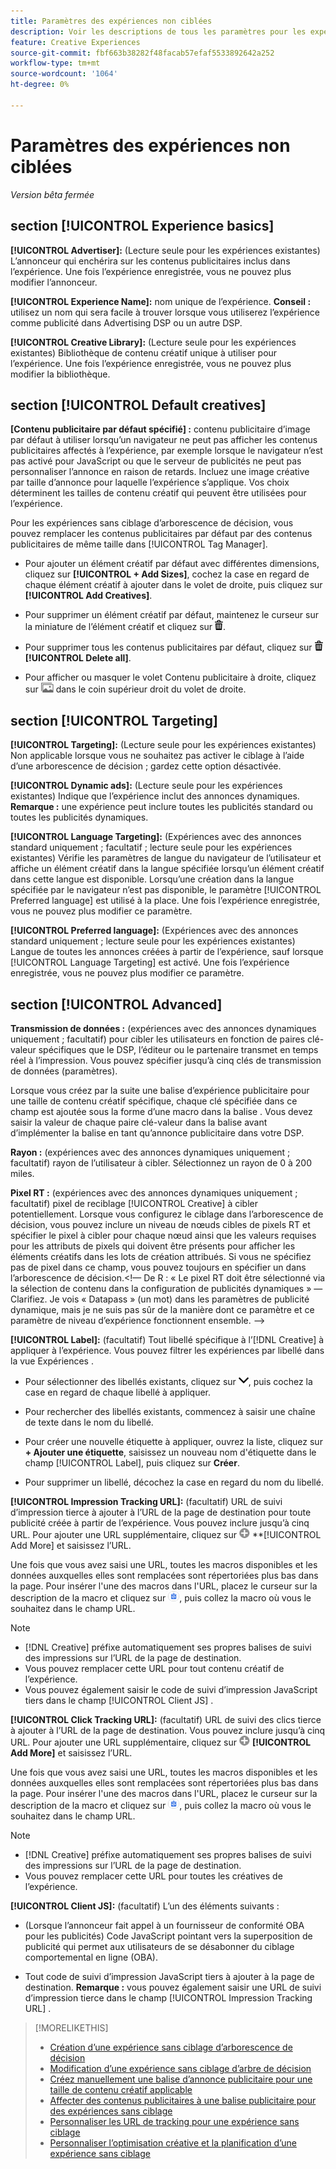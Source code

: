 ```yaml
---
title: Paramètres des expériences non ciblées
description: Voir les descriptions de tous les paramètres pour les expériences publicitaires sans ciblage d’arborescence de décision.
feature: Creative Experiences
source-git-commit: fbf663b38282f48facab57efaf5533892642a252
workflow-type: tm+mt
source-wordcount: '1064'
ht-degree: 0%

---
```


# Paramètres des expériences non ciblées

*Version bêta fermée*

## section [!UICONTROL Experience basics]

**[!UICONTROL Advertiser]:** (Lecture seule pour les expériences existantes) L’annonceur qui enchérira sur les contenus publicitaires inclus dans l’expérience. Une fois l’expérience enregistrée, vous ne pouvez plus modifier l’annonceur.

**[!UICONTROL Experience Name]:** nom unique de l’expérience. **Conseil :** utilisez un nom qui sera facile à trouver lorsque vous utiliserez l’expérience comme publicité dans Advertising DSP ou un autre DSP.

**[!UICONTROL Creative Library]:** (Lecture seule pour les expériences existantes) Bibliothèque de contenu créatif unique à utiliser pour l’expérience. Une fois l’expérience enregistrée, vous ne pouvez plus modifier la bibliothèque.

## section [!UICONTROL Default creatives]

**\[Contenu publicitaire par défaut spécifié\] :** contenu publicitaire d’image par défaut à utiliser lorsqu’un navigateur ne peut pas afficher les contenus publicitaires affectés à l’expérience, par exemple lorsque le navigateur n’est pas activé pour JavaScript ou que le serveur de publicités ne peut pas personnaliser l’annonce en raison de retards. Incluez une image créative par taille d’annonce pour laquelle l’expérience s’applique. Vos choix déterminent les tailles de contenu créatif qui peuvent être utilisées pour l’expérience. <!-- In the legacy product, you selected the ad sizes for the experience, and then selected default images for each of those ad sizes. -->

Pour les expériences sans ciblage d’arborescence de décision, vous pouvez remplacer les contenus publicitaires par défaut par des contenus publicitaires de même taille dans [!UICONTROL Tag Manager].<!-- verify -->

* Pour ajouter un élément créatif par défaut avec différentes dimensions, cliquez sur **[!UICONTROL + Add Sizes]**, cochez la case en regard de chaque élément créatif à ajouter dans le volet de droite, puis cliquez sur **[!UICONTROL Add Creatives]**.

* Pour supprimer un élément créatif par défaut, maintenez le curseur sur la miniature de l’élément créatif et cliquez sur ![Supprimer](/help/creative/assets/delete.png "Supprimer").

* Pour supprimer tous les contenus publicitaires par défaut, cliquez sur ![Supprimer](/help/creative/assets/delete.png "Supprimer") **[!UICONTROL Delete all]**.

* Pour afficher ou masquer le volet Contenu publicitaire à droite, cliquez sur ![Afficher/Masquer](/help/creative/assets/hide-show-creatives.png "Afficher/Masquer") dans le coin supérieur droit du volet de droite.

## section [!UICONTROL Targeting]

**[!UICONTROL Targeting]:** (Lecture seule pour les expériences existantes) Non applicable lorsque vous ne souhaitez pas activer le ciblage à l’aide d’une arborescence de décision ; gardez cette option désactivée.

**[!UICONTROL Dynamic ads]:** (Lecture seule pour les expériences existantes) Indique que l’expérience inclut des annonces dynamiques. **Remarque :** une expérience peut inclure toutes les publicités standard ou toutes les publicités dynamiques.

**[!UICONTROL Language Targeting]:** (Expériences avec des annonces standard uniquement ; facultatif ; lecture seule pour les expériences existantes) Vérifie les paramètres de langue du navigateur de l’utilisateur et affiche un élément créatif dans la langue spécifiée lorsqu’un élément créatif dans cette langue est disponible. Lorsqu’une création dans la langue spécifiée par le navigateur n’est pas disponible, le paramètre [!UICONTROL Preferred language] est utilisé à la place. Une fois l’expérience enregistrée, vous ne pouvez plus modifier ce paramètre.

**[!UICONTROL Preferred language]:** (Expériences avec des annonces standard uniquement ; lecture seule pour les expériences existantes) Langue de toutes les annonces créées à partir de l’expérience, sauf lorsque [!UICONTROL Language Targeting] est activé. Une fois l’expérience enregistrée, vous ne pouvez plus modifier ce paramètre.

## section [!UICONTROL Advanced]

**Transmission de données :** (expériences avec des annonces dynamiques uniquement ; facultatif) pour cibler les utilisateurs en fonction de paires clé-valeur spécifiques que le DSP, l’éditeur ou le partenaire transmet en temps réel à l’impression. Vous pouvez spécifier jusqu’à cinq clés de transmission de données (paramètres).<!-- May move this to just within the decision tree. -->

Lorsque vous créez par la suite une balise d’expérience publicitaire pour une taille de contenu créatif spécifique, chaque clé spécifiée dans ce champ est ajoutée sous la forme d’une macro dans la balise . Vous devez saisir la valeur de chaque paire clé-valeur dans la balise avant d’implémenter la balise en tant qu’annonce publicitaire dans votre DSP.

**Rayon :** (expériences avec des annonces dynamiques uniquement ; facultatif) rayon de l’utilisateur à cibler. Sélectionnez un rayon de 0 à 200 miles.<!-- Does this end up in the ad tag parameters? -->

**Pixel RT :** (expériences avec des annonces dynamiques uniquement ; facultatif) pixel de reciblage [!UICONTROL Creative] à cibler potentiellement. Lorsque vous configurez le ciblage dans l’arborescence de décision, vous pouvez inclure un niveau de nœuds cibles de pixels RT et spécifier le pixel à cibler pour chaque nœud ainsi que les valeurs requises pour les attributs de pixels qui doivent être présents pour afficher les éléments créatifs dans les lots de création attribués. Si vous ne spécifiez pas de pixel dans ce champ, vous pouvez toujours en spécifier un dans l’arborescence de décision.&lt;!— De R : « Le pixel RT doit être sélectionné via la sélection de contenu dans la configuration de publicités dynamiques » — Clarifiez. Je vois « Datapass » (un mot) dans les paramètres de publicité dynamique, mais je ne suis pas sûr de la manière dont ce paramètre et ce paramètre de niveau d’expérience fonctionnent ensemble. —>

**[!UICONTROL Label]:** <!-- should be "Labels" --> (facultatif) Tout libellé spécifique à l’[!DNL Creative] à appliquer à l’expérience. Vous pouvez filtrer les expériences par libellé dans la vue Expériences <!-- sic --> .

* Pour sélectionner des libellés existants, cliquez sur ![Bas](/help/creative/assets/chevron-down.png "Bas"), puis cochez la case en regard de chaque libellé à appliquer.

* Pour rechercher des libellés existants, commencez à saisir une chaîne de texte dans le nom du libellé.

* Pour créer une nouvelle étiquette à appliquer, ouvrez la liste, cliquez sur **+ Ajouter une étiquette**, saisissez un nouveau nom d&#39;étiquette dans le champ [!UICONTROL Label], puis cliquez sur **Créer**.

* Pour supprimer un libellé, décochez la case en regard du nom du libellé.

**[!UICONTROL Impression Tracking URL]:** (facultatif) URL de suivi d’impression tierce à ajouter à l’URL de la page de destination pour toute publicité créée à partir de l’expérience. Vous pouvez inclure jusqu’à cinq URL. Pour ajouter une URL supplémentaire, cliquez sur ![icône](/help/creative/assets/create.png) **[!UICONTROL Add More] et saisissez l’URL.

Une fois que vous avez saisi une URL, toutes les macros disponibles et les données auxquelles elles sont remplacées sont répertoriées plus bas dans la page. Pour insérer l&#39;une des macros dans l&#39;URL, placez le curseur sur la description de la macro et cliquez sur ![Copier dans le presse-papiers](/help/creative/assets/copy-to-clipboard.png "Copier dans le presse-papiers"), puis collez la macro où vous le souhaitez dans le champ URL.

>[!NOTE]
>
>* [!DNL Creative] préfixe automatiquement ses propres balises de suivi des impressions sur l’URL de la page de destination.
>* Vous pouvez remplacer cette URL pour tout contenu créatif de l’expérience.
>* Vous pouvez également saisir le code de suivi d’impression JavaScript tiers dans le champ [!UICONTROL Client JS] .

**[!UICONTROL Click Tracking URL]:** (facultatif) URL de suivi des clics tierce à ajouter à l’URL de la page de destination. Vous pouvez inclure jusqu’à cinq URL. Pour ajouter une URL supplémentaire, cliquez sur ![icône](/help/creative/assets/create.png) **[!UICONTROL Add More]** et saisissez l’URL.

Une fois que vous avez saisi une URL, toutes les macros disponibles et les données auxquelles elles sont remplacées sont répertoriées plus bas dans la page. Pour insérer l&#39;une des macros dans l&#39;URL, placez le curseur sur la description de la macro et cliquez sur ![Copier dans le presse-papiers](/help/creative/assets/copy-to-clipboard.png "Copier dans le presse-papiers"), puis collez la macro où vous le souhaitez dans le champ URL.

>[!NOTE]
>
>* [!DNL Creative] préfixe automatiquement ses propres balises de suivi des impressions sur l’URL de la page de destination.
>* Vous pouvez remplacer cette URL pour toutes les <!-- creative bundle for targeted experiences --> créatives de l’expérience.

**[!UICONTROL Client JS]:** (facultatif) L’un des éléments suivants :

* (Lorsque l’annonceur fait appel à un fournisseur de conformité OBA pour les publicités) Code JavaScript pointant vers la superposition de publicité qui permet aux utilisateurs de se désabonner du ciblage comportemental en ligne (OBA).

* Tout code de suivi d’impression JavaScript tiers à ajouter à la page de destination. **Remarque :** vous pouvez également saisir une URL de suivi d’impression tierce dans le champ [!UICONTROL Impression Tracking URL] .

>[!MORELIKETHIS]
>
>* [Création d’une expérience sans ciblage d’arborescence de décision](experience-create-no-targeting.md)
>* [Modification d’une expérience sans ciblage d’arbre de décision](experience-edit-no-targeting.md)
>* [Créez manuellement une balise d’annonce publicitaire pour une taille de contenu créatif applicable](experience-tag-create-manually.md)
>* [Affecter des contenus publicitaires à une balise publicitaire pour des expériences sans ciblage](experience-tag-assign-creatives.md)
>* [Personnaliser les URL de tracking pour une expérience sans ciblage](experience-tracking-urls-no-targeting.md)
>* [Personnaliser l’optimisation créative et la planification d’une expérience sans ciblage](experience-optimization-scheduling-no-targeting.md)
